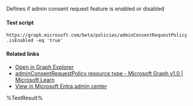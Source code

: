 Defines if admin consent request feature is enabled or disabled



#### Test script
```
https://graph.microsoft.com/beta/policies/adminConsentRequestPolicy
.isEnabled -eq 'true'
```

#### Related links

- [Open in Graph Explorer](https://developer.microsoft.com/en-us/graph/graph-explorer?request=policies/adminConsentRequestPolicy&method=GET&version=beta&GraphUrl=https://graph.microsoft.com)
- [adminConsentRequestPolicy resource type - Microsoft Graph v1.0 | Microsoft Learn](https://learn.microsoft.com/en-us/graph/api/resources/adminconsentrequestpolicy)
- [View in Microsoft Entra admin center](https://portal.azure.com/#view/Microsoft_AAD_IAM/ConsentPoliciesMenuBlade/~/AdminConsentSettings)

<!--- Results --->
%TestResult%
